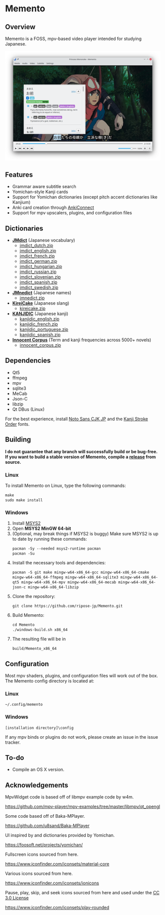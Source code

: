 # Memento

## Overview

Memento is a FOSS, mpv-based video player intended for studying Japanese.

![image info](example.png)

## Features

* Grammar aware subtitle search
* Yomichan-style Kanji cards
* Support for Yomichan dictionaries (except pitch accent dictionaries like Kanjium)
* Anki card creation through [AnkiConnect](https://ankiweb.net/shared/info/2055492159)
* Support for mpv upscalers, plugins, and configuration files

## Dictionaries

*   **[JMdict](https://www.edrdg.org/jmdict/edict_doc.html)** (Japanese vocabulary)
    *   [jmdict\_dutch.zip](https://foosoft.net/projects/yomichan/dl/dict/jmdict_dutch.zip)
    *   [jmdict\_english.zip](https://foosoft.net/projects/yomichan/dl/dict/jmdict_english.zip)
    *   [jmdict\_french.zip](https://foosoft.net/projects/yomichan/dl/dict/jmdict_french.zip)
    *   [jmdict\_german.zip](https://foosoft.net/projects/yomichan/dl/dict/jmdict_german.zip)
    *   [jmdict\_hungarian.zip](https://foosoft.net/projects/yomichan/dl/dict/jmdict_hungarian.zip)
    *   [jmdict\_russian.zip](https://foosoft.net/projects/yomichan/dl/dict/jmdict_russian.zip)
    *   [jmdict\_slovenian.zip](https://foosoft.net/projects/yomichan/dl/dict/jmdict_slovenian.zip)
    *   [jmdict\_spanish.zip](https://foosoft.net/projects/yomichan/dl/dict/jmdict_spanish.zip)
    *   [jmdict\_swedish.zip](https://foosoft.net/projects/yomichan/dl/dict/jmdict_swedish.zip)
*   **[JMnedict](https://www.edrdg.org/enamdict/enamdict_doc.html)** (Japanese names)
    *   [jmnedict.zip](https://foosoft.net/projects/yomichan/dl/dict/jmnedict.zip)
*   **[KireiCake](https://kireicake.com/rikaicakes/)** (Japanese slang)
    *   [kireicake.zip](https://foosoft.net/projects/yomichan/dl/dict/kireicake.zip)
*   **[KANJIDIC](http://nihongo.monash.edu/kanjidic2/index.html)** (Japanese kanji)
    *   [kanjidic\_english.zip](https://foosoft.net/projects/yomichan/dl/dict/kanjidic_english.zip)
    *   [kanjidic\_french.zip](https://foosoft.net/projects/yomichan/dl/dict/kanjidic_french.zip)
    *   [kanjidic\_portuguese.zip](https://foosoft.net/projects/yomichan/dl/dict/kanjidic_portuguese.zip)
    *   [kanjidic\_spanish.zip](https://foosoft.net/projects/yomichan/dl/dict/kanjidic_spanish.zip)
*   **[Innocent Corpus](https://web.archive.org/web/20190309073023/https://forum.koohii.com/thread-9459.html#pid168613)** (Term and kanji frequencies across 5000+ novels)
    *   [innocent\_corpus.zip](https://foosoft.net/projects/yomichan/dl/dict/innocent_corpus.zip)

## Dependencies

* Qt5
* ffmpeg
* mpv
* sqlite3
* MeCab
* Json-C
* libzip
* Qt DBus (Linux)

For the best experience, install [Noto Sans CJK JP](https://www.google.com/get/noto/#sans-jpan)
and the [Kanji Stroke Order](https://drive.google.com/uc?export=download&id=1oyQoTB531tbhlYaOW7ugvutXZ7HSlJfW) fonts.

## Building

**I do not guarantee that any branch will successfully build or be bug-free.** 
**If you want to build a stable version of Memento, compile a [release](https://github.com/ripose-jp/Memento/releases) from source.**

### Linux

To install Memento on Linux, type the following commands:

```
make
sudo make install
```

### Windows

1. Install [MSYS2](https://www.msys2.org/)
1. Open **MSYS2 MinGW 64-bit**
1. (Optional, may break things if MSYS2 is buggy) Make sure MSYS2 is up to date by running these commands:
    ```
    pacman -Sy --needed msys2-runtime pacman
    pacman -Su
    ```
1. Install the necessary tools and dependencies:
    ```
    pacman -S git make mingw-w64-x86_64-gcc mingw-w64-x86_64-cmake mingw-w64-x86_64-ffmpeg mingw-w64-x86_64-sqlite3 mingw-w64-x86_64-qt5 mingw-w64-x86_64-mpv mingw-w64-x86_64-mecab mingw-w64-x86_64-json-c mingw-w64-x86_64-libzip
    ```
1. Clone the repository:
    ```
    git clone https://github.com/ripose-jp/Memento.git
    ```
1. Build Memento:
    ```
    cd Memento
    ./windows-build.sh x86_64
    ```
1. The resulting file will be in
    ```
    build/Memento_x86_64
    ```

## Configuration

Most mpv shaders, plugins, and configuration files will work out of the box.
The Memento config directory is located at:

### Linux
```
~/.config/memento
```

### Windows
```
[installation directory]\config
```

If any mpv binds or plugins do not work, please create an issue in the issue
tracker.

## To-do

* Compile an OS X version.

## Acknowledgements

MpvWidget code is based off of libmpv example code by w4m.

https://github.com/mpv-player/mpv-examples/tree/master/libmpv/qt_opengl

Some code based off of Baka-MPlayer.

https://github.com/u8sand/Baka-MPlayer

UI inspired by and dictionaries provided by Yomichan.

https://foosoft.net/projects/yomichan/

Fullscreen icons sourced from here.

https://www.iconfinder.com/iconsets/material-core

Various icons sourced from here.

https://www.iconfinder.com/iconsets/ionicons

Pause, play, skip, and seek icons sourced from here and used under the [CC 3.0 License](https://creativecommons.org/licenses/by/3.0/)

https://www.iconfinder.com/iconsets/play-rounded
